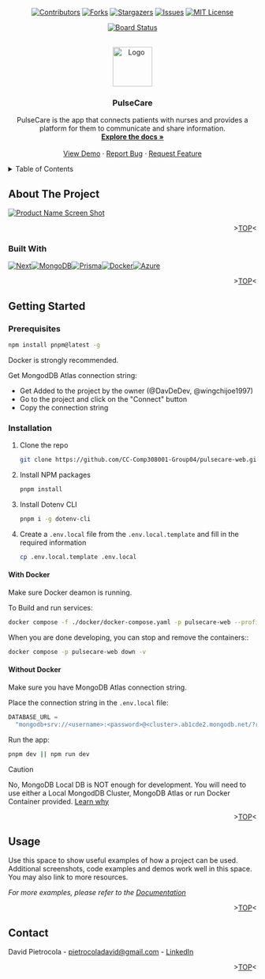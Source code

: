 <!--! Replace `pulsecare-web`, `project_title`, `project_description`,`technology`-->

<a name="readme-top"></a>

<div align="center">

[![Contributors][contributors-shield]][contributors-url]
[![Forks][forks-shield]][forks-url]
[![Stargazers][stars-shield]][stars-url]
[![Issues][issues-shield]][issues-url]
[![MIT License][license-shield]][license-url]

[![Board Status](https://dev.azure.com/PulseCare/d55b5928-e8a7-4d31-b0c7-13bdac9ebeb2/99225186-8cd9-4f4e-bf74-83afa61c68e6/_apis/work/boardbadge/24387b5d-8911-4219-abfd-9047233756d5?columnOptions=1)](https://dev.azure.com/PulseCare/d55b5928-e8a7-4d31-b0c7-13bdac9ebeb2/_boards/board/t/99225186-8cd9-4f4e-bf74-83afa61c68e6/Stories/)

</div>

<!-- PROJECT LOGO -->
<br />
<div align="center">
  <a href="https://github.com/CC-Comp308001-Group04/pulsecare-web">
    <img src="images/logo.png" alt="Logo" width="80" height="80">
  </a>

<h3 align="center">PulseCare</h3>

  <p align="center">
    PulseCare is the app that connects patients with nurses and provides a platform for them to communicate and share information.
    <br />
    <a href="https://github.com/CC-Comp308001-Group04/pulsecare-web"><strong>Explore the docs »</strong></a>
    <br />
    <br />
    <a href="https://github.com/CC-Comp308001-Group04/pulsecare-web">View Demo</a>
    ·
    <a href="https://github.com/CC-Comp308001-Group04/pulsecare-web/issues">Report Bug</a>
    ·
    <a href="https://github.com/CC-Comp308001-Group04/pulsecare-web/issues">Request Feature</a>
  </p>
</div>

<!-- TABLE OF CONTENTS -->
<details>
  <summary>Table of Contents</summary>
  <ol>
    <li>
      <a href="#about-the-project">About The Project</a>
      <ul>
        <li><a href="#built-with">Built With</a></li>
      </ul>
    </li>
    <li>
      <a href="#getting-started">Getting Started</a>
      <ul>
        <li><a href="#prerequisites">Prerequisites</a></li>
        <li><a href="#installation">Installation</a></li>
      </ul>
    </li>
    <li><a href="#usage">Usage</a></li>
    <li><a href="#contact">Contact</a></li>
  </ol>
</details>

<!-- ABOUT THE PROJECT -->

## About The Project

[![Product Name Screen Shot][product-screenshot]](https://example.com)

<p align="right">><a href="#readme-top">TOP</a><</p>

### Built With

[![Next][Next.js]][Next-url][![MongoDB][MongoDB]][MongoDB-url][![Prisma][Prisma]][Prisma-url][![Docker][Docker]][Docker-url][![Azure][Azure]][Azure-url]

<p align="right">><a href="#readme-top">TOP</a><</p>

<!-- GETTING STARTED -->

## Getting Started

### Prerequisites

```sh
npm install pnpm@latest -g
```

Docker is strongly recommended.

Get MongodDB Atlas connection string:

- Get Added to the project by the owner (@DavDeDev, @wingchijoe1997)
- Go to the project and click on the "Connect" button
- Copy the connection string

### Installation

1. Clone the repo
   ```sh
   git clone https://github.com/CC-Comp308001-Group04/pulsecare-web.git && cd pulsecare-web
   ```
2. Install NPM packages

   ```sh
   pnpm install
   ```

3. Install Dotenv CLI

   ```sh
   pnpm i -g dotenv-cli
   ```

4. Create a `.env.local` file from the `.env.local.template` and fill in the required information
   ```sh
   cp .env.local.template .env.local
   ```

#### With Docker

Make sure Docker deamon is running.

To Build and run services:

```sh
docker compose -f ./docker/docker-compose.yaml -p pulsecare-web --profile dev up --build -d -V
```

When you are done developing, you can stop and remove the containers::

```sh
docker compose -p pulsecare-web down -v
```

#### Without Docker

Make sure you have MongoDB Atlas connection string.

Place the connection string in the `.env.local` file:

```js
DATABASE_URL =
  "mongodb+srv://<username>:<password>@<cluster>.ab1cde2.mongodb.net/?retryWrites=true&w=majority&appName=cluster";
```

Run the app:

```sh
pnpm dev || npm run dev
```

> [!CAUTION]
> No, MongoDB Local DB is NOT enough for development. You will need to use either a Local MongodDB Cluster, MongoDB Atlas or run Docker Container provided. [Learn why](https://github.com/prisma/prisma/issues/8266#issue-944237913)

<p align="right">><a href="#readme-top">TOP</a><</p>

<!-- USAGE EXAMPLES -->

## Usage

Use this space to show useful examples of how a project can be used. Additional screenshots, code examples and demos work well in this space. You may also link to more resources.

_For more examples, please refer to the [Documentation](https://example.com)_

<p align="right">><a href="#readme-top">TOP</a><</p>

<!-- CONTACT -->

## Contact

David Pietrocola - pietrocoladavid@gmail.com - [LinkedIn](https://www.linkedin.com/in/pietrocoladavid)

<p align="right">><a href="#readme-top">TOP</a><</p>

[contributors-shield]: https://img.shields.io/github/contributors/CC-Comp308001-Group04/pulsecare-web.svg?style=for-the-badge
[contributors-url]: https://github.com/CC-Comp308001-Group04/pulsecare-web/graphs/contributors
[forks-shield]: https://img.shields.io/github/forks/CC-Comp308001-Group04/pulsecare-web.svg?style=for-the-badge
[forks-url]: https://github.com/CC-Comp308001-Group04/pulsecare-web/network/members
[stars-shield]: https://img.shields.io/github/stars/CC-Comp308001-Group04/pulsecare-web.svg?style=for-the-badge
[stars-url]: https://github.com/CC-Comp308001-Group04/pulsecare-web/stargazers
[issues-shield]: https://img.shields.io/github/issues/CC-Comp308001-Group04/pulsecare-web.svg?style=for-the-badge
[issues-url]: https://github.com/CC-Comp308001-Group04/pulsecare-web/issues
[license-shield]: https://img.shields.io/github/license/CC-Comp308001-Group04/pulsecare-web.svg?style=for-the-badge
[license-url]: https://github.com/CC-Comp308001-Group04/pulsecare-web/blob/master/LICENSE.md
[linkedin-shield]: https://img.shields.io/badge/-LinkedIn-black.svg?style=for-the-badge&logo=linkedin&colorB=555
[linkedin-url]: https://linkedin.com/in/pietrocoladavid
[product-screenshot]: images/screenshot.png

<!-- !Use this as a template to add technologies -->

[Next.js]: https://img.shields.io/badge/next.js-000000?style=for-the-badge&logo=nextdotjs&logoColor=white
[Next-url]: https://nextjs.org/
[MongoDB]: https://img.shields.io/badge/MongoDB-47A248?style=for-the-badge&logo=mongodb&logoColor=white
[MongoDB-url]: https://www.mongodb.com/
[Prisma]: https://img.shields.io/badge/Prisma-2D3748?style=for-the-badge&logo=prisma&logoColor=white
[Prisma-url]: https://www.prisma.io/
[Docker]: https://img.shields.io/badge/Docker-2496ED?style=for-the-badge&logo=docker&logoColor=white
[Docker-url]: https://www.docker.com/
[Azure]: https://img.shields.io/badge/Microsoft_Azure-0089D6?style=for-the-badge&logo=microsoft-azure&logoColor=white
[Azure-url]: https://azure.microsoft.com/
